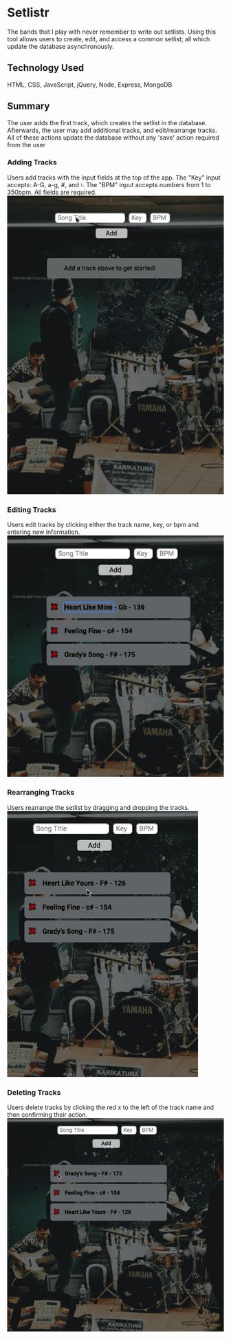 # Setlistr
The bands that I play with never remember to write out setlists. Using this tool allows users to create, edit, and access a common setlist; all which update the database asynchronously.

## Technology Used
HTML, CSS, JavaScript, jQuery, Node, Express, MongoDB

## Summary
The user adds the first track, which creates the setlist in the database. Afterwards, the user may add additional tracks, and edit/rearrange tracks. All of these actions update the database without any 'save' action required from the user

### Adding Tracks
Users add tracks with the input fields at the top of the app. The "Key" input accepts: A-G, a-g, #, and ♮. The "BPM" input accepts numbers from 1 to 350bpm. All fields are required.
![add track video](https://github.com/chasingSublimity/Setlistr/blob/master/readme-videos/add-track.gif)

### Editing Tracks
Users edit tracks by clicking either the track name, key, or bpm and entering new information. 
![add track video](https://github.com/chasingSublimity/Setlistr/blob/master/readme-videos/edit-track.gif)

### Rearranging Tracks
Users rearrange the setlist by dragging and dropping the tracks.
![add track video](https://github.com/chasingSublimity/Setlistr/blob/master/readme-videos/rearrange-track.gif)

### Deleting Tracks
Users delete tracks by clicking the red x to the left of the track name and then confirming their action.
![add track video](https://github.com/chasingSublimity/Setlistr/blob/master/readme-videos/delete-track.gif)